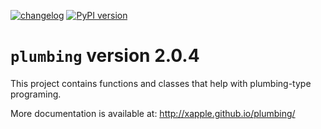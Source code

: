 [![changelog](http://allmychanges.com/p/python/plumbing/badge/)](http://allmychanges.com/p/python/plumbing/?utm_source=badge) [![PyPI version](https://badge.fury.io/py/plumbing.svg)](https://badge.fury.io/py/plumbing)

# `plumbing` version 2.0.4

This project contains functions and classes that help with plumbing-type programing.

More documentation is available at:
http://xapple.github.io/plumbing/